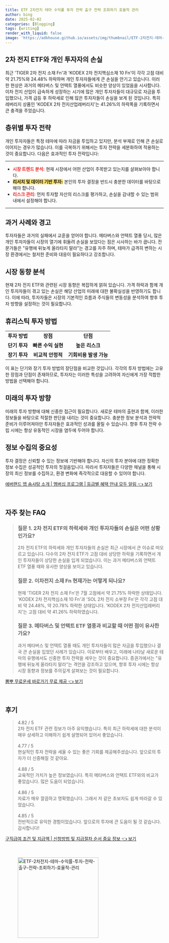 ```yaml
---
title: ETF 2차전지 테마 수익률 투자 전략 출구 전략 조회하기 효율적 관리
author: bing
date: 2025-02-02
categories: [Blogging]
tags: [writing]
render_with_liquid: false
image: 'https://adkhouse.github.io/assets/img/thumbnail/ETF-2차전지-테마-수익률-투자-전략-출구-전략-조회하기-효율적-관리.webp'
---
```



<h2 id='2차 전지 ETF와 개인 투자자의 손실'>2차 전지 ETF와 개인 투자자의 손실</h2>

<p>최근 'TIGER 2차 전지 소재 Fn'과 'KODEX 2차 전지핵심소재 10 Fn'이 각각 고점 대비 약 21.75%와 24.48% 하락하며 개인 투자자들에게 큰 손실을 안기고 있습니다. 이러한 현상은 과거의 메타버스 및 언택트 열풍에서도 비슷한 양상이 있었음을 시사합니다. 이차 전지 산업이 급속하게 성장하는 시기에 많은 개인 투자자들이 대규모로 자금을 투입했으나, 가격 급등 후 하락세로 인해 많은 투자자들이 손실을 보게 된 것입니다. 특히 레버리지 상품인 'KODEX 2차 전지산업레버리지'는 41.26%의 하락폭을 기록하면서 큰 충격을 주었습니다. </p>

<h2 id='층위별 투자 전략'>층위별 투자 전략</h2>

<p>개인 투자자들은 특정 테마에 따라 자금을 투입하고 있지만, 분석 부재로 인해 큰 손실로 이어지는 경우가 많습니다. 이를 극복하기 위해서는 투자 전략을 세분화하여 적용하는 것이 중요합니다. 다음은 효과적인 투자 전략입니다:</p>

<hr />

<ul>
    <li><b><span style="color: #ee2323;">시장 트렌드 분석:</span></b> 현재 시장에서 어떤 산업이 주목받고 있는지를 살펴보아야 합니다.</li>
    <li><b><span style="background-color: #ffe066;">리서치 및 데이터 기반 투자:</span></b> 본인의 투자 결정을 반드시 충분한 데이터를 바탕으로 해야 합니다.</li>
    <li><b><span style="color: #ee2323;">리스크 관리:</span></b> 먼저 투자할 자산의 리스크를 평가하고, 손실을 감내할 수 있는 범위 내에서 설정해야 합니다.</li>
</ul>

<hr />

<h2 id='과거 사례와 경고'>과거 사례와 경고</h2>

<p>투자자들은 과거의 실패에서 교훈을 얻어야 합니다. 메타버스와 언택트 열풍 당시, 많은 개인 투자자들이 시장의 열기에 휘둘려 손실을 보았다는 점은 시사하는 바가 큽니다. 전문가들은 "유행에 뒤늦게 올라타지 말라"는 경고를 자주 하며, 테마가 급격히 변하는 시장 환경에서는 철저한 준비와 대응이 필요하다고 강조합니다.</p>

<h2 id='시장 동향 분석'>시장 동향 분석</h2>

<p>현재 2차 전지 ETF와 관련된 시장 동향은 복잡하게 얽혀 있습니다. 가격 하락과 함께 개인 투자자들이 겪고 있는 손실은 해당 산업의 미래에 대한 불확실성을 반영하기도 합니다. 이에 따라, 투자자들은 시장의 기본적인 흐름과 주식들의 변동성을 분석하여 향후 투자 방향을 설정하는 것이 필요합니다.</p>

<h2 id='휴리스틱 투자 방법'>휴리스틱 투자 방법</h2>

<table>
    <tr>
        <td style="text-align: center; height: 17px;"><b>투자 방법</b></td>
        <td style="text-align: center; height: 17px;"><b>장점</b></td>
        <td style="text-align: center; height: 17px;"><b>단점</b></td>
    </tr>
    <tr>
        <td style="text-align: center; height: 17px;"><b>단기 투자</b></td>
        <td style="text-align: center; height: 17px;"><b>빠른 수익 실현</b></td>
        <td style="text-align: center; height: 17px;"><b>높은 리스크</b></td>
    </tr>
    <tr>
        <td style="text-align: center; height: 17px;"><b>장기 투자</b></td>
        <td style="text-align: center; height: 17px;"><b>비교적 안정적</b></td>
        <td style="text-align: center; height: 17px;"><b>기회비용 발생 가능</b></td>
    </tr>
</table>

<p>이 표는 단기와 장기 투자 방법의 장단점을 비교한 것입니다. 각각의 투자 방법에는 고유한 장점과 단점이 존재하므로, 투자자는 이러한 특성을 고려하여 자신에게 가장 적합한 방법을 선택해야 합니다.</p>

<h2 id='미래의 투자 방향'>미래의 투자 방향</h2>

<p>미래의 투자 방향에 대해 신중한 접근이 필요합니다. 새로운 테마의 출현과 함께, 이러한 정보들을 바탕으로 적절한 판단을 내리는 것이 중요합니다. 충분한 정보 분석과 전략적 준비가 이루어져야만 투자자들은 효과적인 성과를 올릴 수 있습니다. 향후 투자 전략 수립 시에는 항상 유동적인 시장을 염두에 두어야 합니다.</p>

<h2 id='정보 수집의 중요성'>정보 수집의 중요성</h2>

<p>투자 결정은 신뢰할 수 있는 정보에 기반해야 합니다. 자신의 투자 분야에 대한 정확한 정보 수집은 성공적인 투자의 첫걸음입니다. 따라서 투자자들은 다양한 채널을 통해 시장의 최신 정보를 수집하고, 환경 변화에 즉각적으로 대응할 수 있어야 합니다.</p>


<p><a class="click-button" title="에버랜드 앱 솜사탕 소개 | 멤버십 프로그램 | 등급별 혜택 안내 모두 알림" href="https://adkhouse.github.io/posts/%EC%97%90%EB%B2%84%EB%9E%9C%EB%93%9C-%EC%95%B1-%EC%86%9C%EC%82%AC%ED%83%95-%EC%86%8C%EA%B0%9C-%EB%A9%A4%EB%B2%84%EC%8B%AD-%ED%94%84%EB%A1%9C%EA%B7%B8%EB%9E%A8-%EB%93%B1%EA%B8%89%EB%B3%84-%ED%98%9C%ED%83%9D-%EC%95%88%EB%82%B4-%EB%AA%A8%EB%91%90-%EC%95%8C%EB%A6%BC/" rel="dofollow">에버랜드 앱 솜사탕 소개 | 멤버십 프로그램 | 등급별 혜택 안내 모두 알림 👈 보기</a></p><br>
<h2 id='자주_찾는_FAQ'>자주 찾는 FAQ</h2>
<div itemscope="" itemtype="https://schema.org/FAQPage"> 
<blockquote> 
<div itemscope="" itemprop="mainEntity" itemtype="https://schema.org/Question"> 
<h3 itemprop="name">질문 1. 2차 전지 ETF의 하락세와 개인 투자자들의 손실은 어떤 상황인가요?</h3> 
<div itemscope="" itemprop="acceptedAnswer" itemtype="https://schema.org/Answer"> 
<span itemprop="text"> 
<p>2차 전지 ETF의 하락세와 개인 투자자들의 손실은 최근 시장에서 큰 이슈로 떠오르고 있습니다. 다수의 2차 전지 ETF가 고점 대비 상당한 하락을 기록하면서 개인 투자자들이 상당한 손실을 입게 되었습니다. 이는 과거 메타버스와 언택트 ETF 열풍 때와 유사한 양상을 보이고 있습니다.</p> 
</span> 
</div> 
</div> 
<div itemscope="" itemprop="mainEntity" itemtype="https://schema.org/Question"> 
<h3 itemprop="name">질문 2. 이차전지 소재 Fn 현재가는 어떻게 되나요?</h3> 
<div itemscope="" itemprop="acceptedAnswer" itemtype="https://schema.org/Answer"> 
<span itemprop="text"> 
<p>현재 'TIGER 2차 전지 소재 Fn'은 7월 고점에서 약 21.75% 하락한 상태입니다. 'KODEX 2차 전지핵심소재 10 Fn'과 'SOL 2차 전지 소부장 Fn'은 각각 고점 대비 약 24.48%, 약 20.78% 하락한 상태입니다. 'KODEX 2차 전지산업레버리지'는 고점 대비 약 41.26% 하락하였습니다.</p> 
</span> 
</div> 
</div> 
<div itemscope="" itemprop="mainEntity" itemtype="https://schema.org/Question"> 
<h3 itemprop="name">질문 3. 메타버스 및 언택트 ETF 열풍과 비교할 때 어떤 점이 유사한가요?</h3> 
<div itemscope="" itemprop="acceptedAnswer" itemtype="https://schema.org/Answer"> 
<span itemprop="text"> 
<p>과거 메타버스 및 언택트 열풍 때도 개인 투자자들이 많은 자금을 투입했으나 결국 큰 손실을 입었던 사례가 있습니다. 이로부터 배우고, 미래에 나타날 새로운 테마의 유행에서도 신중한 투자 전략을 세우는 것이 중요합니다. 증권가에서는 "유행에 뒤늦게 올라타지 말라"는 격언을 강조하고 있으며, 향후 투자 시에는 항상 시장 동향과 정보를 주의깊게 살펴보는 것이 필요합니다.</p> 
</span> 
</div> 
</div> 
</blockquote> 
</div>
<p><a class="click-button" title="뽐뿌 무료운세 바로가기 무료 제공" href="https://adkhouse.github.io/posts/%EB%BD%90%EB%BF%8C-%EB%AC%B4%EB%A3%8C%EC%9A%B4%EC%84%B8-%EB%B0%94%EB%A1%9C%EA%B0%80%EA%B8%B0-%EB%AC%B4%EB%A3%8C-%EC%A0%9C%EA%B3%B5/" rel="dofollow">뽐뿌 무료운세 바로가기 무료 제공 👈 보기</a></p><br>
<h2 id='후기'>후기</h2>
<div itemscope itemtype="https://schema.org/Product">
  <blockquote>
  <div itemprop="review" itemscope itemtype="https://schema.org/Review">
      <div itemprop="reviewRating" itemscope itemtype="https://schema.org/Rating"> <span itemprop="ratingValue">4.82</span> / <span itemprop="bestRating">5</span> </div>
      <span itemprop="reviewBody">2차 전지 ETF 관련 정보가 아주 유익했습니다. 특히 최근 하락세에 대한 분석이 매우 상세하고 이해하기 쉽게 설명되어 있어서 좋았습니다.</span>
  </div>
  <br>
  <div itemprop="review" itemscope itemtype="https://schema.org/Review">
      <div itemprop="reviewRating" itemscope itemtype="https://schema.org/Rating"> <span itemprop="ratingValue">4.77</span> / <span itemprop="bestRating">5</span> </div>
      <span itemprop="reviewBody">현실적인 투자 전략을 세울 수 있는 좋은 기회를 제공해주셨습니다. 앞으로의 투자가 더 신중해질 것 같아요.</span>
  </div>
  <br>
  <div itemprop="review" itemscope itemtype="https://schema.org/Review">
      <div itemprop="reviewRating" itemscope itemtype="https://schema.org/Rating"> <span itemprop="ratingValue">4.88</span> / <span itemprop="bestRating">5</span> </div>
      <span itemprop="reviewBody">교육적인 가치가 높은 정보였습니다. 특히 메타버스와 언택트 ETF와의 비교가 좋았습니다. 많은 도움이 되었습니다.</span>
  </div>
  <br>
  <div itemprop="review" itemscope itemtype="https://schema.org/Review">
      <div itemprop="reviewRating" itemscope itemtype="https://schema.org/Rating"> <span itemprop="ratingValue">4.86</span> / <span itemprop="bestRating">5</span> </div>
      <span itemprop="reviewBody">자료가 매우 깔끔하고 명확했습니다. 그래서 저 같은 초보자도 쉽게 따라갈 수 있었습니다.</span>
  </div>
  <br>
  <div itemprop="review" itemscope itemtype="https://schema.org/Review">
      <div itemprop="reviewRating" itemscope itemtype="https://schema.org/Rating"> <span itemprop="ratingValue">4.85</span> / <span itemprop="bestRating">5</span> </div>
      <span itemprop="reviewBody">전반적으로 유익한 경험이었습니다. 앞으로의 투자에 큰 도움이 될 것 같습니다. 감사합니다!</span>
  </div>
  </blockquote>
</div>
<p><a class="click-button" title="구직급여 조건 및 지급액 | 신청방법 및 지급절차 순서 중요 정보" href="https://adkhouse.github.io/posts/%EA%B5%AC%EC%A7%81%EA%B8%89%EC%97%AC-%EC%A1%B0%EA%B1%B4-%EB%B0%8F-%EC%A7%80%EA%B8%89%EC%95%A1-%EC%8B%A0%EC%B2%AD%EB%B0%A9%EB%B2%95-%EB%B0%8F-%EC%A7%80%EA%B8%89%EC%A0%88%EC%B0%A8-%EC%88%9C%EC%84%9C-%EC%A4%91%EC%9A%94-%EC%A0%95%EB%B3%B4/" rel="dofollow">구직급여 조건 및 지급액 | 신청방법 및 지급절차 순서 중요 정보 👈 보기</a></p><br>
<figure class="image"><img src="https://adkhouse.github.io/assets/img/thumbnail/ETF-2차전지-테마-수익률-투자-전략-출구-전략-조회하기-효율적-관리.webp" alt="ETF-2차전지-테마-수익률-투자-전략-출구-전략-조회하기-효율적-관리" width="256" height="256"></figure>